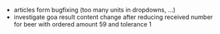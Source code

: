 - articles form bugfixing (too many units in dropdowns, ...)
- investigate goa result content change after reducing received number for beer with ordered amount 59 and tolerance 1